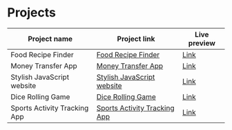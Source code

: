 # Projects

| Project name                 | Project link                                                  | Live preview                                                 |
| ---------------------------- | ------------------------------------------------------------- | ------------------------------------------------------------ |
| Food Recipe Finder | [Food Recipe Finder](https://github.com/mAbdullah821/forkify-project) | [Link](https://forkify-mahmoud-abdullah.netlify.app/) |
| Money Transfer App           | [Money Transfer App](https://github.com/mAbdullah821/javascript-projects/tree/master/Money%20Transfer%20App)                     | [Link](https://money-transfer-app821.netlify.app/)           |
| Stylish JavaScript website   | [Stylish JavaScript website](https://github.com/mAbdullah821/javascript-projects/tree/master/Stylish%20JavaScript%20website)     | [Link](https://stylish-javascript-website821.netlify.app/)   |
| Dice Rolling Game            | [Dice Rolling Game](https://github.com/mAbdullah821/javascript-projects/tree/master/Dice%20Rolling%20Game)                       | [Link](https://dice-rolling-game821.netlify.app/)            |
| Sports Activity Tracking App | [Sports Activity Tracking App](https://github.com/mAbdullah821/javascript-projects/tree/master/Sports%20Activity%20Tracking%20App) | [Link](https://sports-activity-tracking-app821.netlify.app/) |
